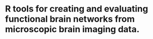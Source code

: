 # R tools for creating and evaluating functional brain networks from microscopic brain imaging data.
